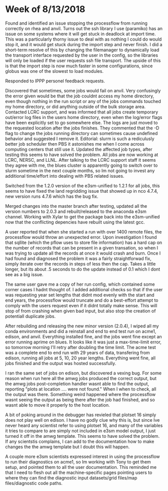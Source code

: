 # Week of 8/13/2018


Found and identified an issue stopping the processflow from running correctly on rhea and anvil. Turns out the ssh library I use (paramiko) has an issue on some systems where it will get stuck in deadlock at import time.
This was a particularly thorny issue to deal with as nothing I could do would stop it, and it would get stuck during the import step and never finish. I did a short-term resolve of this by changing the filemanager to dynamically load
the transport interface requested by the user in the config, so the libraries will only be loaded if the user requests ssh file transport. The upside of this is that the import step is now much faster in some configurations, since
globus was one of the slowest to load modules.

Responded to IPPP personel feedback requests.

Discovered that sometimes, some jobs would fail on anvil. Very confusingly the error given would be that the job couldnt access my home directory, even though nothing in the run script or any of the jobs commands touched my home directory, or did anything outside of the bulk storage area. Contacted LCRC support, and was informed that all jobs create temporary out/error log files in the users home directory, even when the log/error flags have been explicitly set to go somewhere else. The logs are just moved to the requested location after the jobs finishes. They commented that the -D flag to change the jobs running directory can sometimes cause undefined behavior and suggested I remove it. Editorial: slurm is such a rediculusly better job scheduler then PBS it astonishes me when I come across computing centers that still use it. Updated the affected job types, after testing this seems to have solved the problem. All jobs are now working at LCRC, NERSC, and LLNL. After talking to the LCRC support staff it seems they agree with me, the blues cluster is apparently going to switch over to slurm sometime in the next couple months, so Im not going to invest any additional time/effort into dealing with PBS related issues.

Switched from the 1.2.0 version of the e3sm-unified to 1.2.1 for all jobs, this seems to have fixed the land regridding issue that showed up in nco 4.7.4, new version runs 4.7.6 which has the bug fix.

Merged changes into the master branch after testing, updated all the version numbers to 2.0.3 and rebuilt/released to the anaconda e3sm channel. Working with Xylar to get the package back into the e3sm-unified now that the conflicting depencies have rebuilt using the latest gcc.

A user reported that when she started a run with over 1400 remote files, the processflow would throw an unexpected error. Upon investigation I found that sqllite (which the pflow uses to store file information) has a hard cap on the number of records that can be present in a given transation, so when I was trying to update all the records at once it would crash and burn.
Once I had found and diagnosed the problem it was a fairly straightforwad fix, simply iterate over the records in steps of less then the cap. Takes a little longer, but its about .5 seconds to do the update instead of 0.1 which I dont see as a big issue.

The same user gave me a copy of her run config, which contained some corner cases I hadnt thought of. I added additional checks so that if the user was requesting year set lengths that didnt mod evenly with the start and end years, the processflow would truncate and do a best-effort attempt to comply with the users request even if it didnt totally make sense. This will stop of from crashing when given bad input, but also stop the creation of potentiall duplicate jobs.

After rebuilding and releasing the new minor version (2.0.4), I wiped all my conda environments and did a reinstall and end to end test run on acme1, edison, and anvil. Everything installed fine, and the jobs went fine except an error running aprime on blues. It looks like it was just a max-time-limit error, so tomorrow morning I'll retry after doubling the time limit. The acme test was a complete end to end run with 29 years of data, transfering from edison, running all jobs at 5, 10, 20 year lengths. Everything went fine, all jobs finished and the output was hosted successfully.

I ran the same set of jobs on edison, but discovered a vexing bug. For some reason when run here all the amwg jobs produced the correct output, but the amwg jobs post-completion handler wasnt able to find the output, reporting "plots at location .... were not found."  When I when to check, all the output was there. Something weird happened where the processflow wasnt seeing the output as being there after the job had finished, and so wasnt able to move it properly to the host location.

A bit of poking around in the debugger has revieled that plotset 16 simply does not play well on edison. I have no godly clue why this is, but since Ive never heard any scientist refer to using plotset 16, and many of the variables it tries to compare to are simply not included in e3sm model output, I just turned it off in the amwg template. This seems to have solved the problem. If any scientstis complains, I can add to the documentation how to make changes the the amwg template but I doubt this will happen.

A couple more e3sm scientists expressed interest in using the processflow to run their diagnostics on acme1, so Im working with Tony to get them setup, and pointed them to all the user documentation. This reminded me that I need to flesh out all the machine-specific pages pointing users to where they can find the diagnostic input datasets/grid files/map files/diagnostic code paths.